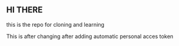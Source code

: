 ## HI THERE
this is the repo for cloning and learning 

This is after changing
after adding automatic personal acces token
